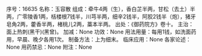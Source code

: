序号：16635
名称：玉容散
组成：牵牛4两（生），香白芷半两，甘松（去土）半两，广零陵香1两，栝楼根7钱半，川芎半两，细辛2钱半，阿胶2钱半（炮），猪牙皂角2两，藿香半两，楮桃儿2两，藁本半两。
出处：《御药院方》卷十。
主治：面上热刺(黑干)(黑曾)。
加减：None
功效：None
用法用量：每用1钱，如洗面药用，早晨、晚夕各用1次。
制备方法：上为细末。
临床应用：None
各家论述：None
用药禁忌：None
附注：None
